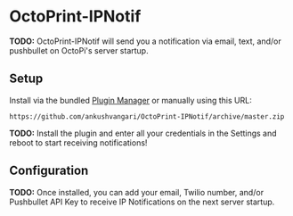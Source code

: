 # OctoPrint-IPNotif

**TODO:** OctoPrint-IPNotif will send you a notification via email, text, and/or pushbullet on OctoPi's server startup.

## Setup

Install via the bundled [Plugin Manager](https://github.com/foosel/OctoPrint/wiki/Plugin:-Plugin-Manager)
or manually using this URL:

    https://github.com/ankushvangari/OctoPrint-IPNotif/archive/master.zip

**TODO:** Install the plugin and enter all your credentials in the Settings and reboot to start receiving notifications!

## Configuration

**TODO:** Once installed, you can add your email, Twilio number, and/or Pushbullet API Key to receive IP Notifications on the next server startup.
